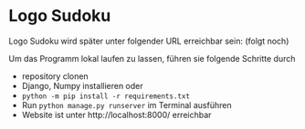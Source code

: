 # Logo Sudoku

Logo Sudoku wird später unter folgender URL erreichbar sein:
(folgt noch)

Um das Programm lokal laufen zu lassen, führen sie folgende Schritte durch
* repository clonen
* Django, Numpy installieren oder
* ```python -m pip install -r requirements.txt```
* Run ```python manage.py runserver``` im Terminal ausführen
* Website ist unter http://localhost:8000/ erreichbar
